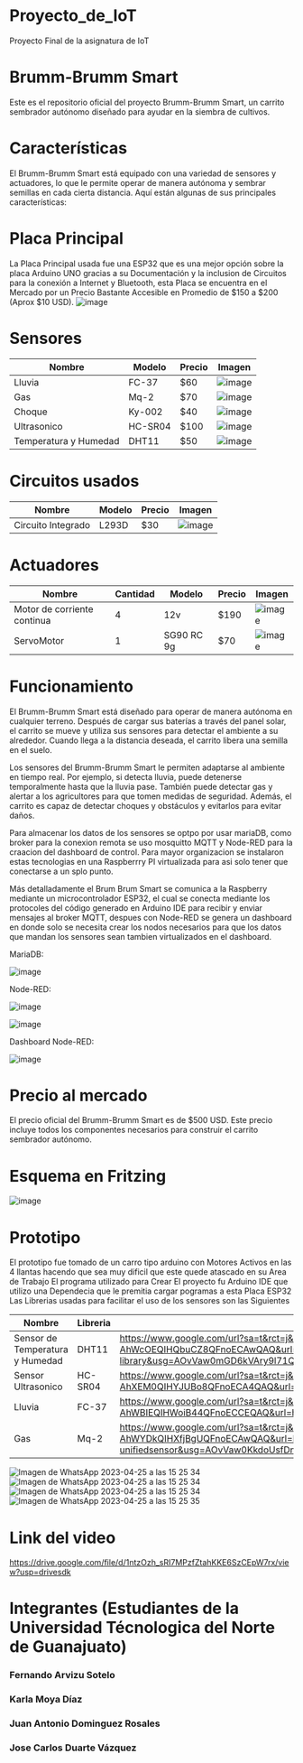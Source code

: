 # Proyecto_de_IoT
Proyecto Final de la asignatura de IoT 

# Brumm-Brumm Smart
Este es el repositorio oficial del proyecto Brumm-Brumm Smart, un carrito sembrador autónomo diseñado para ayudar en la siembra de cultivos.

# Características
El Brumm-Brumm Smart está equipado con una variedad de sensores y actuadores, lo que le permite operar de manera autónoma y sembrar semillas en cada cierta distancia. Aquí están algunas de sus principales características:

# Placa Principal
La Placa Principal usada fue una ESP32 que es una mejor opción sobre la placa Arduino UNO gracias a su Documentación y la inclusion de Circuitos para la conexión a Internet y Bluetooth, esta Placa se encuentra en el  Mercado por un Precio Bastante Accesible en Promedio de $150 a $200 (Aprox $10 USD).
![image](https://user-images.githubusercontent.com/106613848/234410848-ce0a1b6c-6763-4bde-909a-45041ac3bfad.png)


# Sensores

| Nombre        | Modelo        | Precio   | Imagen        |
| ------------- | ------------- | ---------| ------------- |
| Lluvia        | FC-37         | $60      | ![image](https://user-images.githubusercontent.com/124712008/234090635-235aa2bb-ec7a-45bd-98c6-b4c4dc360c2f.png)  |
| Gas           | Mq-2          | $70      | ![image](https://user-images.githubusercontent.com/124712008/234089856-e0737a07-cde6-4aa3-b9c9-9584419a2d2c.png)  |
| Choque        | Ky-002        | $40      | ![image](https://user-images.githubusercontent.com/124712008/234090104-febc3f7b-9815-45d3-b476-3a441e73a900.png)  |
| Ultrasonico   | HC-SR04       | $100     | ![image](https://user-images.githubusercontent.com/124712008/234090402-439eacd5-c4a5-4bd8-8ce8-814e63eaf8d1.png)  |
| Temperatura y Humedad| DHT11  | $50      | ![image](https://user-images.githubusercontent.com/124712008/234089647-34c15013-2f75-4860-b161-bb33166ebcab.png)  |

# Circuitos usados
| Nombre        | Modelo        | Precio   | Imagen        |
| ------------- | ------------- | ---------| ------------- |
| Circuito Integrado   | L293D  | $30      | ![image](https://user-images.githubusercontent.com/106613848/234408836-36ea4519-25de-4ae5-8aff-e58fe3df4e53.png)  |
     

# Actuadores
| Nombre                        | Cantidad      | Modelo        | Precio   | Imagen        |
| -------------                 | ------------- | ------------- | ---------| ------------- |
| Motor de corriente continua   | 4             | 12v           | $190     | ![image](https://user-images.githubusercontent.com/124712008/234345476-6458980c-76fe-4462-8c99-fabf11ec611b.png)|
| ServoMotor                    | 1             | SG90 RC 9g    | $70      | ![image](https://user-images.githubusercontent.com/124712008/234345116-5ed6ec73-3c9c-4d69-b8c3-6bbbbf75aa19.png)|


# Funcionamiento
El Brumm-Brumm Smart está diseñado para operar de manera autónoma en cualquier terreno. Después de cargar sus baterías a través del panel solar, el carrito se mueve y utiliza sus sensores para detectar el ambiente a su alrededor. Cuando llega a la distancia deseada, el carrito libera una semilla en el suelo.

Los sensores del Brumm-Brumm Smart le permiten adaptarse al ambiente en tiempo real. Por ejemplo, si detecta lluvia, puede detenerse temporalmente hasta que la lluvia pase. También puede detectar gas y alertar a los agricultores para que tomen medidas de seguridad. Además, el carrito es capaz de detectar choques y obstáculos y evitarlos para evitar daños.

Para almacenar los datos de los sensores se optpo por usar mariaDB, como broker para la conexion remota se uso mosquitto MQTT y Node-RED para la craacion del dashboard de control. Para mayor organizacion se instalaron estas tecnologias en una Raspberrry PI virtualizada
para asi solo tener que conectarse a un splo punto.

Más detalladamente el Brum Brum Smart se comunica a la Raspberry mediante un microcontrolador ESP32, el cual se conecta mediante los protocoles del código generado en Arduino IDE para recibir y enviar mensajes al broker MQTT, despues con Node-RED se genera un dashboard en donde solo se necesita crear los nodos necesarios para que los datos que mandan los sensores sean tambien virtualizados en el dashboard.

MariaDB:

![image](https://user-images.githubusercontent.com/114528947/234418158-57c43e01-1cdb-4da1-b90d-1ab2a791911e.png)

Node-RED: 

![image](https://user-images.githubusercontent.com/114528947/234418503-930fbdaf-85e3-47f6-a38f-b3b6d4353767.png)

![image](https://user-images.githubusercontent.com/114528947/234418543-b0c4ab81-0eda-4b79-a646-c49902e4f84e.png)

Dashboard Node-RED: 

![image](https://user-images.githubusercontent.com/114528947/234418675-844706b1-428e-4ba3-99ce-c14bada2b248.png)


# Precio al mercado
El precio oficial del Brumm-Brumm Smart es de $500 USD. Este precio incluye todos los componentes necesarios para construir el carrito sembrador autónomo.

# Esquema en Fritzing
![image](https://user-images.githubusercontent.com/124712008/234340252-ca42547b-439e-4b11-b079-36bd9e6ded66.png)

# Prototipo
El prototipo fue tomado de un carro tipo arduino con Motores Activos en las 4 llantas hacendo que sea muy dificil que este quede atascado en su Area de Trabajo
El programa utilizado para Crear El proyecto fu Arduino IDE que utilizo una Dependecia que le premitia cargar pogramas a esta Placa ESP32 
Las Librerias usadas para facilitar el uso de los sensores son las Siguientes

| Nombre        | Libreria      | Link de Descarga |
| ------------- | ------------- | ---------------- |
| Sensor de Temperatura y Humedad   | DHT11  | https://www.google.com/url?sa=t&rct=j&q=&esrc=s&source=web&cd=&cad=rja&uact=8&ved=2ahUKEwiDx8_Ag8b-AhWcOEQIHQbuCZ8QFnoECAwQAQ&url=https%3A%2F%2Fwww.arduinolibraries.info%2Flibraries%2Fdht-sensor-library&usg=AOvVaw0mGD6kVAry9l71QgBzbBYO      |
| Sensor Ultrasonico  | HC-SR04  | https://www.google.com/url?sa=t&rct=j&q=&esrc=s&source=web&cd=&cad=rja&uact=8&ved=2ahUKEwjJufimhMb-AhXEM0QIHYJUBo8QFnoECA4QAQ&url=https%3A%2F%2Fwww.arduinolibraries.info%2Flibraries%2Fhcsr04&usg=AOvVaw2rrw6zn5pSEsVAHq6SuUEJ |
| Lluvia        | FC-37         | https://www.google.com/url?sa=t&rct=j&q=&esrc=s&source=web&cd=&cad=rja&uact=8&ved=2ahUKEwiM2bDchMb-AhWBIEQIHWoiB44QFnoECCEQAQ&url=https%3A%2F%2Fwww.arduinolibraries.info%2Flibraries%2Frain&usg=AOvVaw25Ey1R1szUSnWUzdTaHVHr |
| Gas           | Mq-2          | https://www.google.com/url?sa=t&rct=j&q=&esrc=s&source=web&cd=&cad=rja&uact=8&ved=2ahUKEwjTiYmYhcb-AhWYDkQIHXfjBgUQFnoECAwQAQ&url=https%3A%2F%2Fwww.arduinolibraries.info%2Flibraries%2Fmq-unifiedsensor&usg=AOvVaw0KkdoUsfDnsoplBolvtcTP  |


![Imagen de WhatsApp 2023-04-25 a las 15 25 34](https://user-images.githubusercontent.com/124712008/234418994-3874d03d-4f39-4c49-894f-9ff760829aa8.jpg)
![Imagen de WhatsApp 2023-04-25 a las 15 25 34](https://user-images.githubusercontent.com/124712008/234419014-77c168ac-cc0f-4bfd-9944-1b93214961d9.jpg)
![Imagen de WhatsApp 2023-04-25 a las 15 25 34](https://user-images.githubusercontent.com/124712008/234419031-ef092935-02f7-4e27-878b-b62011d464d1.jpg)
![Imagen de WhatsApp 2023-04-25 a las 15 25 35](https://user-images.githubusercontent.com/124712008/234419060-9c2d155b-15c1-4a5b-bcd4-b53e2339e8ff.jpg)


# Link del video
https://drive.google.com/file/d/1ntzOzh_sRI7MPzfZtahKKE6SzCEpW7rx/view?usp=drivesdk

# Integrantes (Estudiantes de la Universidad Técnologica del Norte de Guanajuato)
### **Fernando Arvizu Sotelo** 
### **Karla Moya Díaz**
### **Juan Antonio Dominguez Rosales** 
### **Jose Carlos Duarte Vázquez** 



